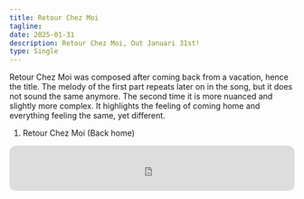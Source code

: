 ```yaml
---
title: Retour Chez Moi
tagline: 
date: 2025-01-31
description: Retour Chez Moi, Out Januari 31st!
type: Single
---
```


Retour Chez Moi was composed after coming back from a vacation, hence the title. The melody of the first part repeats later on in the song, but it does not sound the same anymore. The second time it is more nuanced and slightly more complex. It highlights the feeling of coming home and everything feeling the same, yet different.
1. Retour Chez Moi (Back home)


<iframe style="border-radius:12px" src="https://open.spotify.com/embed/track/1le3wQiMG28r7WC9xHMVzr?utm_source=generator" width="100%" height="80" frameBorder="0" allowfullscreen="" allow="autoplay; clipboard-write; encrypted-media; fullscreen; picture-in-picture" loading="lazy"></iframe>